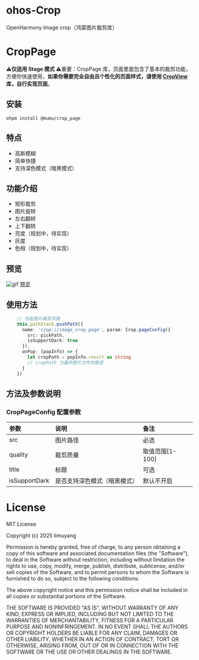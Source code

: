 # ohos-Crop
OpenHarmony Image crop（鸿蒙图片裁剪库）

# CropPage
⚠️**仅适用 Stage 模式**
⚠️重要：CropPage 库，页面里面包含了基本的裁剪功能，方便你快速使用，**如果你需要完全自由且个性化的页面样式，请使用 [CropView](https://ohpm.openharmony.cn/#/cn/detail/@mumu%2Fcrop) 库，自行实现页面**。

## 安装
```
ohpm install @mumu/crop_page
```

## 特点
- 高斯模糊
- 简单快捷
- 支持深色模式（暗黑模式）

## 功能介绍
- 矩形裁剪
- 图片旋转
- 左右翻转
- 上下翻转
- 亮度（规划中，待实现）
- 灰度
- 色相（规划中，待实现）

## 预览
![gif](https://img.picgo.net/2025/01/11/preview13411380f796a56a.gif)
[预览](https://img.picgo.net/2025/01/11/preview13411380f796a56a.gif)

## 使用方法
```ts
    // 拉起图片裁剪页面
    this.pathStack.pushPath({
      name: 'crop://image_crop_page', param: Crop.pageConfig({
        src: pickPath,
        isSupportDark: true
      }),
      onPop: (popInfo) => {
        let cropPath = popInfo.result as string
        // cropPath 为最终图片文件的路径
      }
    })
```
## 方法及参数说明
### CropPageConfig 配置参数
| 参数 | 说明 | 备注 |
|:----|:----| :----|
| src | 图片路径 | 必选 |
| quality | 裁剪质量 | 取值范围[1-100] |
| title | 标题 | 可选 |
| isSupportDark | 是否支持深色模式（暗黑模式） | 默认不开启 |




# License
MIT License

Copyright (c) 2025 limuyang

Permission is hereby granted, free of charge, to any person obtaining a copy
of this software and associated documentation files (the "Software"), to deal
in the Software without restriction, including without limitation the rights
to use, copy, modify, merge, publish, distribute, sublicense, and/or sell
copies of the Software, and to permit persons to whom the Software is
furnished to do so, subject to the following conditions:

The above copyright notice and this permission notice shall be included in all
copies or substantial portions of the Software.

THE SOFTWARE IS PROVIDED "AS IS", WITHOUT WARRANTY OF ANY KIND, EXPRESS OR
IMPLIED, INCLUDING BUT NOT LIMITED TO THE WARRANTIES OF MERCHANTABILITY,
FITNESS FOR A PARTICULAR PURPOSE AND NONINFRINGEMENT. IN NO EVENT SHALL THE
AUTHORS OR COPYRIGHT HOLDERS BE LIABLE FOR ANY CLAIM, DAMAGES OR OTHER
LIABILITY, WHETHER IN AN ACTION OF CONTRACT, TORT OR OTHERWISE, ARISING FROM,
OUT OF OR IN CONNECTION WITH THE SOFTWARE OR THE USE OR OTHER DEALINGS IN THE
SOFTWARE.
